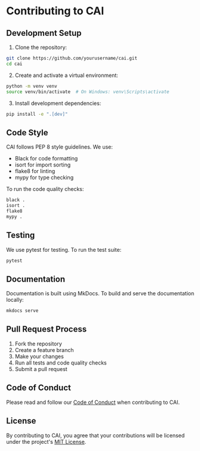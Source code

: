 # Contributing to CAI

## Development Setup

1. Clone the repository:
```bash
git clone https://github.com/yourusername/cai.git
cd cai
```

2. Create and activate a virtual environment:
```bash
python -m venv venv
source venv/bin/activate  # On Windows: venv\Scripts\activate
```

3. Install development dependencies:
```bash
pip install -e ".[dev]"
```

## Code Style

CAI follows PEP 8 style guidelines. We use:
- Black for code formatting
- isort for import sorting
- flake8 for linting
- mypy for type checking

To run the code quality checks:
```bash
black .
isort .
flake8
mypy .
```

## Testing

We use pytest for testing. To run the test suite:
```bash
pytest
```

## Documentation

Documentation is built using MkDocs. To build and serve the documentation locally:
```bash
mkdocs serve
```

## Pull Request Process

1. Fork the repository
2. Create a feature branch
3. Make your changes
4. Run all tests and code quality checks
5. Submit a pull request

## Code of Conduct

Please read and follow our [Code of Conduct](CODE_OF_CONDUCT.md) when contributing to CAI.

## License

By contributing to CAI, you agree that your contributions will be licensed under the project's [MIT License](LICENSE). 
